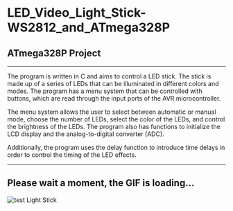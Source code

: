 # LED_Video_Light_Stick-WS2812_and_ATmega328P

## ATmega328P Project
 _______________________________________________________________________________________________________________________
 
The program is written in C and aims to control a LED stick. The stick is made up of a series of LEDs that can be illuminated in different colors and modes. The program has a menu system that can be controlled with buttons, which are read through the input ports of the AVR microcontroller. 

The menu system allows the user to select between automatic or manual mode, choose the number of LEDs, select the color of the LEDs, and control the brightness of the LEDs. The program also has functions to initialize the LCD display and the analog-to-digital converter (ADC). 

Additionally, the program uses the delay function to introduce time delays in order to control the timing of the LED effects.

 _______________________________________________________________________________________________________________________
 
 ## Please wait a moment, the GIF is loading...
 
 ![test Light Stick ](https://github.com/luiswolski/LED_Video_Light_Stick-WS2812_and_ATmega328P/blob/8915b421279ab538abd238087a27fbc55c82e310/video/Light%20Stick%20test.gif)
